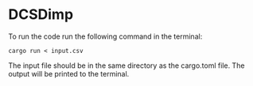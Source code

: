 # DCSDimp


To run the code run the following command in the terminal:

```cargo run < input.csv```

The input file should be in the same directory as the cargo.toml file. The output will be printed to the terminal.